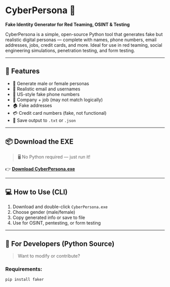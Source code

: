 # CyberPersona 🔐  
**Fake Identity Generator for Red Teaming, OSINT & Testing**

CyberPersona is a simple, open-source Python tool that generates fake but realistic digital personas — complete with names, phone numbers, email addresses, jobs, credit cards, and more. Ideal for use in red teaming, social engineering simulations, penetration testing, and form testing.

---

## 🚀 Features

- 🔄 Generate male or female personas
- 📧 Realistic email and usernames
- 📱 US-style fake phone numbers
- 🏢 Company + job (may not match logically)
- 🏠 Fake addresses
- 💳 Credit card numbers (fake, not functional)
- 📁 Save output to `.txt` or `.json`

---

## 📦 Download the EXE

> 🖥️ No Python required — just run it!

👉 [**Download CyberPersona.exe**](https://github.com/your-username/CyberPersona/releases/latest/download/CyberPersona.exe)

---

## 💻 How to Use (CLI)

1. Download and double-click `CyberPersona.exe`
2. Choose gender (male/female)
3. Copy generated info or save to file
4. Use for OSINT, pentesting, or form testing

---

## 📂 For Developers (Python Source)

> Want to modify or contribute?

### Requirements:
```bash
pip install faker
